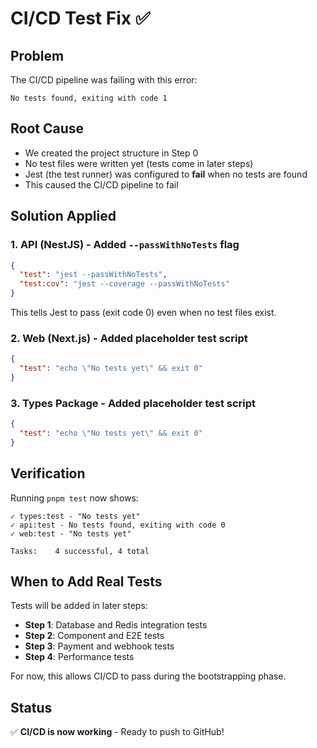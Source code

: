# CI/CD Test Fix ✅

## Problem
The CI/CD pipeline was failing with this error:
```
No tests found, exiting with code 1
```

## Root Cause
- We created the project structure in Step 0
- No test files were written yet (tests come in later steps)
- Jest (the test runner) was configured to **fail** when no tests are found
- This caused the CI/CD pipeline to fail

## Solution Applied

### 1. **API (NestJS)** - Added `--passWithNoTests` flag
```json
{
  "test": "jest --passWithNoTests",
  "test:cov": "jest --coverage --passWithNoTests"
}
```

This tells Jest to pass (exit code 0) even when no test files exist.

### 2. **Web (Next.js)** - Added placeholder test script
```json
{
  "test": "echo \"No tests yet\" && exit 0"
}
```

### 3. **Types Package** - Added placeholder test script
```json
{
  "test": "echo \"No tests yet\" && exit 0"
}
```

## Verification

Running `pnpm test` now shows:
```
✓ types:test - "No tests yet" 
✓ api:test - No tests found, exiting with code 0
✓ web:test - "No tests yet"

Tasks:    4 successful, 4 total
```

## When to Add Real Tests

Tests will be added in later steps:
- **Step 1**: Database and Redis integration tests
- **Step 2**: Component and E2E tests
- **Step 3**: Payment and webhook tests
- **Step 4**: Performance tests

For now, this allows CI/CD to pass during the bootstrapping phase.

## Status
✅ **CI/CD is now working** - Ready to push to GitHub!


